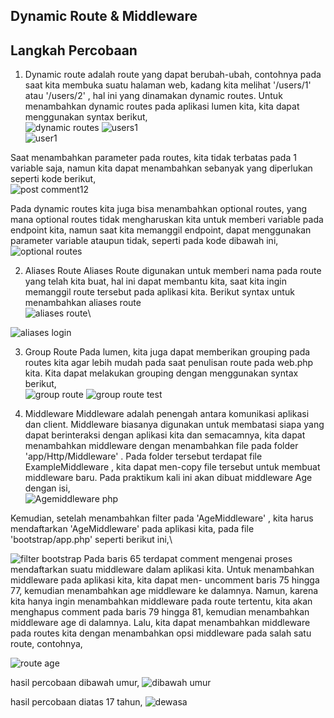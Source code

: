 ## Dynamic Route & Middleware

## Langkah Percobaan

1. Dynamic route adalah route yang dapat berubah-ubah, contohnya pada saat kita membuka suatu halaman web, kadang kita melihat '/users/1' atau '/users/2' , hal ini yang dinamakan dynamic routes. Untuk menambahkan dynamic routes pada aplikasi lumen kita, kita dapat menggunakan
syntax berikut,\
![dynamic routes](https://github.com/FarhanHaf/PEMIN/assets/103462399/d2435bc2-bab5-4aa6-8a6c-cc7b249f7853)
![users1](https://github.com/FarhanHaf/PEMIN/assets/103462399/71644f1d-abc2-42c9-95db-a71edae852ef)\
![user1](https://github.com/FarhanHaf/PEMIN/assets/103462399/73162d91-be00-409c-b98d-002cc1e46e9e)


Saat menambahkan parameter pada routes, kita tidak terbatas pada 1 variable saja, namun kita dapat menambahkan sebanyak yang diperlukan seperti kode berikut,\
![post comment12](https://github.com/FarhanHaf/PEMIN/assets/103462399/774c3589-fa8f-4836-ab34-e12a817dd4aa)

Pada dynamic routes kita juga bisa menambahkan optional routes, yang mana optional routes tidak mengharuskan kita untuk memberi variable pada endpoint kita, namun saat kita memanggil endpoint, dapat menggunakan parameter variable ataupun tidak, seperti pada kode dibawah ini,\
![optional routes](https://github.com/FarhanHaf/PEMIN/assets/103462399/eb9e98eb-d4e9-48cb-8d6e-176832e0027a)




2. Aliases Route
Aliases Route digunakan untuk memberi nama pada route yang telah kita buat, hal ini dapat membantu kita, saat kita ingin memanggil route tersebut pada aplikasi kita. Berikut syntax untuk menambahkan aliases route\
![aliases route](https://github.com/FarhanHaf/PEMIN/assets/103462399/e075b5c5-a077-4546-aa8e-6959679361e3)\

![aliases login](https://github.com/FarhanHaf/PEMIN/assets/103462399/7e0cc890-1ed4-4bf7-9484-e4d90c3b497a)


3. Group Route
  Pada lumen, kita juga dapat memberikan grouping pada routes kita agar lebih mudah pada saat penulisan route pada web.php kita. Kita dapat melakukan grouping dengan menggunakan syntax berikut,\
![group route](https://github.com/FarhanHaf/PEMIN/assets/103462399/0b0d498b-c168-446d-96ea-e4869715268c)
![group route test](https://github.com/FarhanHaf/PEMIN/assets/103462399/90b26053-7f55-401f-b7c2-a77321ce4438)


5. Middleware
   Middleware adalah penengah antara komunikasi aplikasi dan client. Middleware biasanya digunakan untuk membatasi siapa yang dapat berinteraksi dengan aplikasi kita dan semacamnya, kita dapat menambahkan middleware dengan menambahkan file pada folder 'app/Http/Middleware' . Pada folder tersebut terdapat file ExampleMiddleware , kita dapat men-copy file tersebut untuk membuat middleware baru. Pada praktikum kali ini akan dibuat middleware Age dengan isi,\
  ![Agemiddleware php](https://github.com/FarhanHaf/PEMIN/assets/103462399/64263a4b-6266-4081-8fa8-0b8ccb87a1e6)

Kemudian, setelah menambahkan filter pada 'AgeMiddleware' , kita harus mendaftarkan 'AgeMiddleware' pada aplikasi kita, pada file 'bootstrap/app.php' seperti berikut ini,\

![filter bootstrap](https://github.com/FarhanHaf/PEMIN/assets/103462399/065a9b36-7e98-410b-8dd7-3575fb81f98e)
Pada baris 65 terdapat comment mengenai proses mendaftarkan suatu middleware dalam aplikasi kita. Untuk menambahkan middleware pada aplikasi kita, kita dapat men- uncomment baris 75 hingga 77, kemudian menambahkan age middleware ke dalamnya. Namun, karena kita hanya ingin menambahkan middleware pada route tertentu, kita akan menghapus comment pada baris 79 hingga 81, kemudian menambahkan middleware age di dalamnya. Lalu, kita dapat menambahkan middleware pada routes kita dengan menambahkan opsi middleware pada salah satu route, contohnya,

![route age](https://github.com/FarhanHaf/PEMIN/assets/103462399/b9ceb1fc-9961-446a-9a01-929d02530cce)


hasil percobaan dibawah umur, 
![dibawah umur](https://github.com/FarhanHaf/PEMIN/assets/103462399/3d83d079-4b3f-4099-bc3a-7658da30e53b)

hasil percobaan diatas 17 tahun, 
![dewasa](https://github.com/FarhanHaf/PEMIN/assets/103462399/dfe24629-61ab-423d-b9bf-0b01283695c4)

